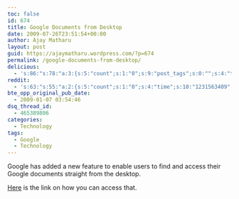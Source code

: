 ```yaml
---
toc: false
id: 674
title: Google Documents from Desktop
date: 2009-07-26T23:51:54+00:00
author: Ajay Matharu
layout: post
guid: https://ajaymatharu.wordpress.com/?p=674
permalink: /google-documents-from-desktop/
delicious:
  - 's:86:"s:78:"a:3:{s:5:"count";s:1:"0";s:9:"post_tags";s:0:"";s:4:"time";s:10:"1231563408";}";";'
reddit:
  - 's:63:"s:55:"a:2:{s:5:"count";s:1:"0";s:4:"time";s:10:"1231563409";}";";'
bte_opp_original_pub_date:
  - 2009-01-07 03:54:46
dsq_thread_id:
  - 465389806
categories:
  - Technology
tags:
  - Google
  - Technology
---
```

Google has added a new feature to enable users to find and access their Google documents straight from the desktop.

[Here](https://googledocs.blogspot.com/2008/12/access-google-docs-from-your-desktop.html) is the link on how you can access that.
